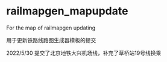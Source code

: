 # railmapgen_mapupdate
For the map of railmapgen updating

用于更新铁路线路图生成器模板的提交

2022/5/30 提交了北京地铁大兴机场线，补充了草桥站19号线换乘
